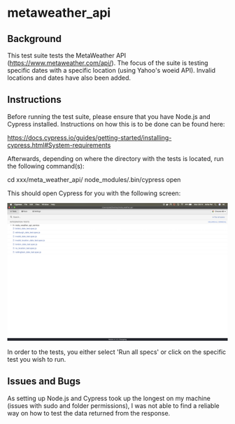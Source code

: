 # metaweather_api

## Background 

This test suite tests the MetaWeather API (https://www.metaweather.com/api/). The focus of the suite is testing specific dates
with a specific location (using Yahoo's woeid API). Invalid locations and dates have also been added. 

## Instructions 

Before running the test suite, please ensure that you have Node.js and Cypress installed. Instructions on 
how this is to be done can be found here: 

https://docs.cypress.io/guides/getting-started/installing-cypress.html#System-requirements

Afterwards, depending on where the directory with the tests is located, run the following command(s): 

cd xxx/meta_weather_api/
node_modules/.bin/cypress open

This should open Cypress for you with the following screen: 

![Tests in Cypress:](https://github.com/HedonisticOpportunist/metaweather_api/blob/master/pic.png)

In order to the tests, you either select 'Run all specs' or click on the specific test you wish to run. 

## Issues and Bugs 

As setting up Node.js and Cypress took up the longest on my machine (issues with sudo and folder permissions), I was not able to find a reliable way on how to test the data returned from the response. 

